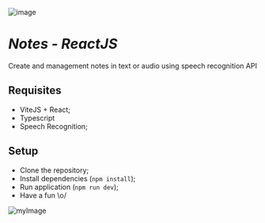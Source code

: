 ![image](https://github.com/Livia89/notes.github.io/assets/16321187/022c7265-5db9-4c47-888f-8175b9996a0b)



# *Notes - ReactJS*

Create and management notes in text or audio using speech recognition API

## Requisites

- ViteJS + React;
- Typescript
- Speech Recognition;
  
## Setup

- Clone the repository;
- Install dependencies (`npm install`);
- Run application (`npm run dev`);
- Have a fun \o/

![myImage](https://media.giphy.com/media/XRB1uf2F9bGOA/giphy.gif)
<!--END_SECTION:footer-->
